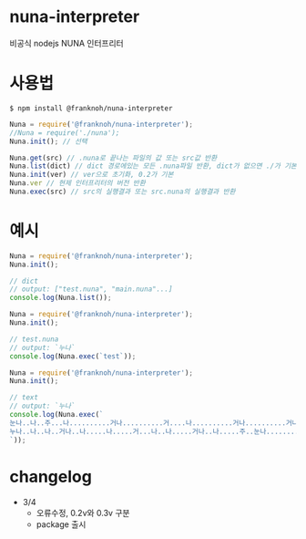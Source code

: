 # nuna-interpreter
 비공식 nodejs NUNA 인터프리터

# 사용법

```shell
$ npm install @franknoh/nuna-interpreter
```

```javascript
Nuna = require('@franknoh/nuna-interpreter');
//Nuna = require('./nuna');
Nuna.init(); // 선택
```

```javascript
Nuna.get(src) // .nuna로 끝나는 파일의 값 또는 src값 반환
Nuna.list(dict) // dict 경로에있는 모든 .nuna파일 반환, dict가 없으면 ./가 기본경로
Nuna.init(ver) // ver으로 초기화, 0.2가 기본
Nuna.ver // 현제 인터프리터의 버전 반환
Nuna.exec(src) // src의 실행결과 또는 src.nuna의 실행결과 반환
```

# 예시

```javascript
Nuna = require('@franknoh/nuna-interpreter');
Nuna.init();

// dict
// output: ["test.nuna", "main.nuna"...]
console.log(Nuna.list());
```

```javascript
Nuna = require('@franknoh/nuna-interpreter');
Nuna.init();

// test.nuna
// output: `누나`
console.log(Nuna.exec(`test`));
```

```javascript
Nuna = require('@franknoh/nuna-interpreter');
Nuna.init();

// text
// output: `누나`
console.log(Nuna.exec(`
눈나..나..주...나..........거나..........거....나..........거나..........거나....누........나.........💕
누나..나..나..거나..나.....나.....거...나..나.....거나..나.....주..눈나..........나..........💕!
`));
```

# changelog

- 3/4
  - 오류수정, 0.2v와 0.3v 구분
  - package 출시
